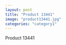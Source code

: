 ```yaml
---
layout: post
title: "Product 13441"
image: "product13441.jpg"
categories: "category1"
---
```

Product 13441
